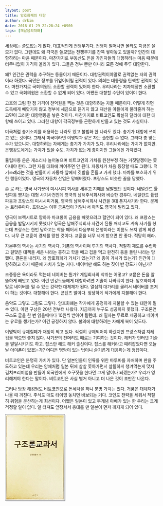 ```yaml
---
layout: post
title: 암호화폐의 대항
author: drkim
date: 2018-01-29 22:28:24 +0900
tags: [깨달음의대화]
---
```

세상에는 쓸모없는게 많다. 대표적인게 전쟁무기다. 전쟁이 일어나면 몰라도 지금은 쓸모가 없다. 그런데도 왜 각국은 쓸모없는 전쟁무기를 잔뜩 쌓아놓고 있을까? 인간의 대항하려는 마음 때문이다. 마찬가지로 부동산도 돈을 가진자들의 대항하려는 마음 때문에 터무니없이 가격이 올라가 있다. 그들은 정부 뿐만 아니라 모든 것에 두루 대항한다.

  


왜? 인간은 권력을 추구하는 동물이기 때문이다. 대항권력이야말로 권력없는 자의 권력이라 하겠다. 국민은 정부를 뒤엎어버릴 권력이 있다. 의회는 대통령을 탄핵할 권력이 있다. 마찬가지로 국회의원도 소환할 권력이 있어야 한다. 우리나라는 지자체장만 소환할 수 있고 국회의원은 소환할 수 없게 되어 있다. 어쨌든 대항할 수단이 있어야 한다. 

  


고흐의 그림 한 점 가격이 천억원을 찍는 것은 대항하려는 자들 때문이다. 어떻게 하면 도둑에게 빼앗기지 않고 정부에 세금으로 뜯기지 않고 재산을 아들에게 물려줄까 하는 고민이 그러한 대항행동을 낳은 것이다. 마찬가지로 비트코인도 확실히 달러에 대한 대항에 쓰이고 있다. 그러한 대항이 각국정부를 곤란하게 만들고 있는 것도 사실이다.

  


미국처럼 총기소지를 허용하는 나라도 있고 불법화 한 나라도 있다. 총기가 대항에 쓰이고 있는 것이다. 그래서 미국이라면 이명박과 같은 자는 출현할 수 없다. 그러다 총 맞는 수가 있으니까. 대항하려는 자에게는 총기가 가치가 있다. 우리나라에는 가치가 없지만. 은행강도에게는 가치가 있을 수도. 가치가 없는게 총이지만 그들에겐 가치있다.

  


튤립파동 운운 개소리나 늘어놓으며 비트코인의 가치를 원천부정 하는 거짓말쟁이는 쫓아내야 한다. 그런 자를 대화에 끼어주면 안 된다. 자동차가 처음 등장할 때도 그랬다. 적기조례라는 것을 만들어서 자동차 앞에서 깃발을 흔들고 가게 했다. 마차를 보호하기 위한 행동이었다. 영국의 자동차 산업은 망해버렸다. 프랑스도 비슷한 꼴을 당했다.

  


존 로 라는 영국 사기꾼이 미시시피 회사를 세우고 지폐를 남발했던 것이다. 네덜란드 튤립파동 뺨치는 대형 사기사건인데 영국의 남해주식회사와 비슷한 경우다. 네덜란드 튤립파동과 프랑스의 미시시피거품, 영국의 남해주식회사 사건을 3대 폰지사기라 한다. 문제는 트라우마다. 프랑스는 이후 금융업이 거덜나서 아직도 영국에 털리고 있다.

  


영국이 브렉시트로 망하자 마크롱이 금융을 빼앗으려고 혈안이 되어 있다. 왜 프랑스는 금융을 발달시키지 못했나? 영국은 남해주식회사 사건에 된통 깨지고도 계속 사기를 쳤는데 프랑스는 한번 당하고는 학을 떼어서 다음부터 은행이라는 이름도 쓰지 않게 되었다. 너무 큰 교훈이 경제를 망친 것이다. 교훈을 너무 세게 받으면 안 좋다. 적당히 해라.

  


자본주의 역사는 사기의 역사다. 거품의 역사이며 투기의 역사다. 적절히 제도를 수립하고 걸맞은 대책을 세운 나라는 흥하고 학을 떼고 겁을 먹고 완전히 등을 돌린 나라는 망했다. 결론을 내리자. 왜 암호화폐가 가치가 있는가? 왜 총이 가치가 있는가? 인간이 대항하려고 하기 때문에 가치가 있는 거다. 네이버만 해도 하는 짓이 반 강도가 아닌가?

  


조중동은 욕이라도 먹는데 네이버는 뭔가? 게임회사의 착취는 어떻고? 코묻은 돈을 알뜰하게 빼앗고 있다. 이런 반강도들에게 대항하려면 기술이 나와줘야 한다. 암호화폐야말로 네이버를 털 수 있는 강략한 대체재가 된다. 열심히 대가리를 굴려서 네이버를 조져야 하는 것이다. 대항해야 한다. 콘텐츠 말이다. 정당하게 작가에게 지불해야 한다.

  


음악도 그렇고 그림도 그렇다. 암호화폐는 작가에게 공정하게 지불할 수 있는 대안이 될 수 있다. 이런 구상은 20년 전부터 나왔다. 지금까지 누구도 성공하지 못했다. 구조론연구소도 글을 한 번 읽을때마다 10원씩 받아야 될텐데. 왜 필자는 무료로 제공하고 네이버는 유료를 챙기는가? 이건 공정하지 않다. 불의에 대항하려는 자에게 복이 있도다.

  


이명박이 규제철폐가 재앙이 되고 있다. 적절히 규제되어야 하겠지만 프랑스처럼 지레 겁을 먹으면 좋지 않다. 사기꾼의 잔머리도 때로는 기여하는 것이다. 헤커가 인터넷 기술을 발달시키기도 하고. 잡스만 해도 해커 출신이다. 잡스를 해커라고 때려잡았다면 오늘날 아이폰이 있겠는가? 어디든 명암이 있는 법이니 슬기롭게 대응하는게 정답이다.

  


비트코인은 분명히 가치가 있다. 단 일본인들이 인류를 위한 마루따를 자처하며 판을 주도하고 있는데 우리는 얌체처럼 일본 뒤에 살살 쫓아가면서 살뜰하게 챙겨먹는게 맞지 김치프리미엄을 만들어 외국인에게 호구짓을 한다면 그게 말이나 되겠는가? 우리가 영리해져야 한다는 말이다. 비트코인은 사실 별거 아니고 더 나은 것이 조만간 나온다.

  


그러나 당장 해킹범도 비트코인으로 돈세탁을 하니 분명 가치는 있다. 거품은 대체재가 나올 때 꺼진다. 주식도 매도 타이밍 놓치면 바보되는 거다. 코인도 전략을 세워서 적절히 위험을 분산하는게 최선이다. 어쨌든 일본이 있고 무개념 아베가 있는 한 우리는 크게 걱정할 일이 없다. 일 터져도 앞장서서 총대를 맨 일본이 먼저 깨지게 되어 있다.  
  


![00.jpg](files/attach/images/198/534/934/00.jpg)